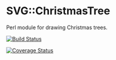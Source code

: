 # SVG::ChristmasTree

Perl module for drawing Christmas trees.

[![Build Status](https://travis-ci.org/davorg/svg-christmastree.svg?branch=master)](https://travis-ci.org/davorg/svg-christmastree)

[![Coverage Status](https://coveralls.io/repos/github/davorg/svg-christmastree/badge.svg?branch=RELEASE_0.0.2)](https://coveralls.io/github/davorg/svg-christmastree?branch=RELEASE_0.0.2)
